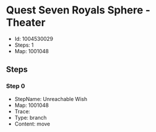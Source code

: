 # Quest Seven Royals Sphere - Theater

- Id: 1004530029
- Steps: 1
- Map: 1001048

## Steps

### Step 0
- StepName:  Unreachable Wish
- Map:  1001048
- Trace:  
- Type:  branch
- Content:  move



